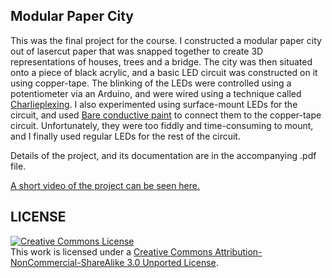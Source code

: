 
## Modular Paper City

This was the final project for the course. I constructed a modular paper city out of lasercut paper that was snapped together to create 3D representations of houses, trees and a bridge. The city was then situated onto a piece of black acrylic, and a basic LED circuit was constructed on it using copper-tape. The blinking of the LEDs were controlled using a potentiometer via an Arduino, and were wired using a technique called <a href="http://en.wikipedia.org/wiki/Charlieplexing">Charlieplexing</a>. I also experimented using surface-mount LEDs for the circuit, and used <a href="http://www.bareconductive.com/">Bare conductive paint</a> to connect them to the copper-tape circuit. Unfortunately, they were too fiddly and time-consuming to mount, and I finally used regular LEDs for the rest of the circuit.

Details of the project, and its documentation are in the accompanying .pdf file.

<a href="http://www.flickr.com/photos/aaltofablab/8118642944">A short video of the project can be seen here.</a>

## LICENSE
<a rel="license" href="http://creativecommons.org/licenses/by-nc-sa/3.0/deed.en_US"><img alt="Creative Commons License" style="border-width:0" src="http://i.creativecommons.org/l/by-nc-sa/3.0/88x31.png" /></a><br />This work is licensed under a <a rel="license" href="http://creativecommons.org/licenses/by-nc-sa/3.0/deed.en_US">Creative Commons Attribution-NonCommercial-ShareAlike 3.0 Unported License</a>.